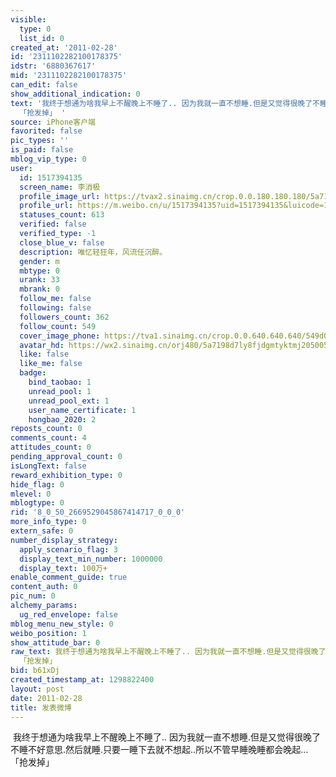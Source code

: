 ```yaml
---
visible:
  type: 0
  list_id: 0
created_at: '2011-02-28'
id: '2311102282100178375'
idstr: '6880367617'
mid: '2311102282100178375'
can_edit: false
show_additional_indication: 0
text: '我终于想通为啥我早上不醒晚上不睡了.. 因为我就一直不想睡.但是又觉得很晚了不睡不好意思.然后就睡.只要一睡下去就不想起..所以不管早睡晚睡都会晚起...
  「抢发掉」 '
source: iPhone客户端
favorited: false
pic_types: ''
is_paid: false
mblog_vip_type: 0
user:
  id: 1517394135
  screen_name: 李消极
  profile_image_url: https://tvax2.sinaimg.cn/crop.0.0.180.180.180/5a7198d7ly8fjdgmtyktmj20500500so.jpg?KID=imgbed,tva&Expires=1606400256&ssig=oKF%2F8uerHG
  profile_url: https://m.weibo.cn/u/1517394135?uid=1517394135&luicode=10000011&lfid=2304131517394135_-_WEIBO_SECOND_PROFILE_WEIBO
  statuses_count: 613
  verified: false
  verified_type: -1
  close_blue_v: false
  description: 唯忆轻狂年，风流任沉醉。
  gender: m
  mbtype: 0
  urank: 33
  mbrank: 0
  follow_me: false
  following: false
  followers_count: 362
  follow_count: 549
  cover_image_phone: https://tva1.sinaimg.cn/crop.0.0.640.640.640/549d0121tw1egm1kjly3jj20hs0hsq4f.jpg
  avatar_hd: https://wx2.sinaimg.cn/orj480/5a7198d7ly8fjdgmtyktmj20500500so.jpg
  like: false
  like_me: false
  badge:
    bind_taobao: 1
    unread_pool: 1
    unread_pool_ext: 1
    user_name_certificate: 1
    hongbao_2020: 2
reposts_count: 0
comments_count: 4
attitudes_count: 0
pending_approval_count: 0
isLongText: false
reward_exhibition_type: 0
hide_flag: 0
mlevel: 0
mblogtype: 0
rid: '8_0_50_2669529045867414717_0_0_0'
more_info_type: 0
extern_safe: 0
number_display_strategy:
  apply_scenario_flag: 3
  display_text_min_number: 1000000
  display_text: 100万+
enable_comment_guide: true
content_auth: 0
pic_num: 0
alchemy_params:
  ug_red_envelope: false
mblog_menu_new_style: 0
weibo_position: 1
show_attitude_bar: 0
raw_text: 我终于想通为啥我早上不醒晚上不睡了.. 因为我就一直不想睡.但是又觉得很晚了不睡不好意思.然后就睡.只要一睡下去就不想起..所以不管早睡晚睡都会晚起...
  「抢发掉」 ​​​
bid: b61xDj
created_timestamp_at: 1298822400
layout: post
date: 2011-02-28
title: 发表微博
---
```


![]()
我终于想通为啥我早上不醒晚上不睡了.. 因为我就一直不想睡.但是又觉得很晚了不睡不好意思.然后就睡.只要一睡下去就不想起..所以不管早睡晚睡都会晚起... 「抢发掉」 
